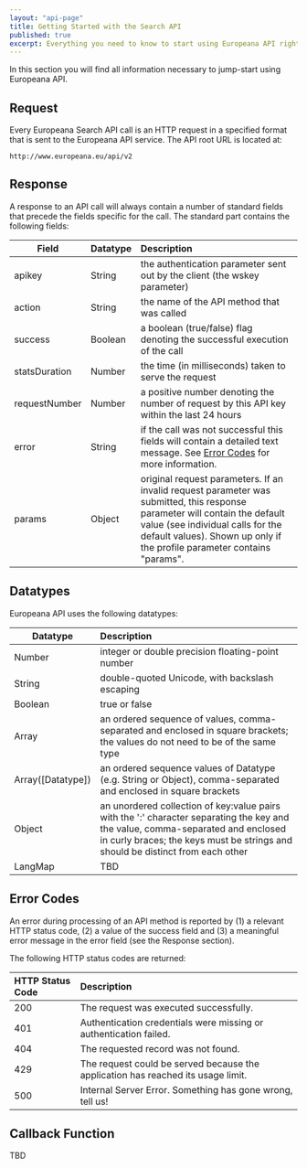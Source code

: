 ```yaml
---
layout: "api-page"
title: Getting Started with the Search API
published: true
excerpt: Everything you need to know to start using Europeana API right away.
---
```


In this section you will find all information necessary to jump-start using Europeana API.

## Request

Every Europeana Search API call is an HTTP request in a specified format that is sent to the Europeana API service.
The API root URL is located at: 

    http://www.europeana.eu/api/v2


## Response

A response to an API call will always contain a number of standard fields that precede the fields specific for the call. The standard part contains the following fields:

| Field        | Datatype       | Description  |
| ------------- |:-------------| :-----|
| apikey |	String	| the authentication parameter sent out by the client (the wskey parameter) |
| action |	String |	the name of the API method that was called |
| success |	Boolean |	a boolean (true/false) flag denoting the successful execution of the call |
| statsDuration |	Number |	the time (in milliseconds) taken to serve the request |
| requestNumber |	Number |	a positive number denoting the number of request by this API key within the last 24 hours |
| error | 	String |	if the call was not successful this fields will contain a detailed text message. See [Error Codes](labs.europeana.eu/documentation/error-codes.html) for more information.|
| params |	Object	| original request parameters. If an invalid request parameter was submitted, this response parameter will contain the default value (see individual calls for the default values). Shown up only if the profile parameter contains "params". |

## Datatypes

Europeana API uses the following datatypes:

| Datatype|Description|
| ------------- |:-------------|
| Number |	integer or double precision floating-point number |
| String |	double-quoted Unicode, with backslash escaping |
| Boolean |	true or false |
| Array |	an ordered sequence of values, comma-separated and enclosed in square brackets; the values do not need to be of the same type |
| Array([Datatype]) |	an ordered sequence values of Datatype (e.g. String or Object), comma-separated and enclosed in square brackets |
| Object |	an unordered collection of key:value pairs with the ':' character separating the key and the value, comma-separated and enclosed in curly braces; the keys must be strings and should be distinct from each other|
| LangMap |	TBD |

## Error Codes

An error during processing of an API method is reported by (1) a relevant HTTP status code, (2) a value of the success field and (3) a meaningful error message in the error field (see the Response section).

The following HTTP status codes are returned:

| HTTP Status Code | Description  |
|:----------------|:-------------|
| 200 | The request was executed successfully. |
| 401 | Authentication credentials were missing or authentication failed. |
| 404 | The requested record was not found. |
| 429 | The request could be served because the application has reached its usage limit. |
| 500 | Internal Server Error. Something has gone wrong, tell us!|


## Callback Function

TBD
